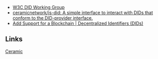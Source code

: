 * [W3C DID Working Group](https://www.w3.org/2019/did-wg/)
* [ceramicnetwork/js-did: A simple interface to interact with DIDs that conform to the DID-provider interface.](https://github.com/ceramicnetwork/js-did)
* [Add Support for a Blockchain | Decentralized Identifiers (DIDs)](https://did.js.org/docs/guides/add-chain-support/)


## Links

[Ceramic](../../../Software/List/Ceramic.md)